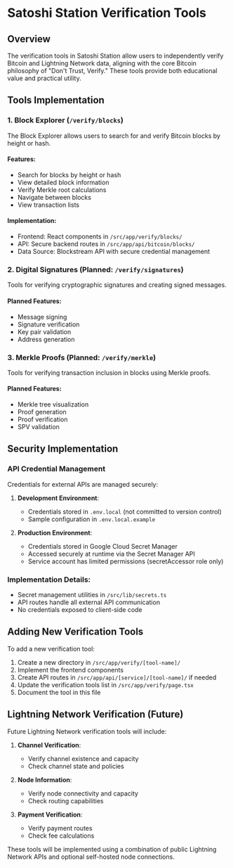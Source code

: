 # Satoshi Station Verification Tools

## Overview

The verification tools in Satoshi Station allow users to independently verify Bitcoin and Lightning Network data, aligning with the core Bitcoin philosophy of "Don't Trust, Verify." These tools provide both educational value and practical utility.

## Tools Implementation

### 1. Block Explorer (`/verify/blocks`)

The Block Explorer allows users to search for and verify Bitcoin blocks by height or hash.

#### Features:
- Search for blocks by height or hash
- View detailed block information
- Verify Merkle root calculations
- Navigate between blocks
- View transaction lists

#### Implementation:
- Frontend: React components in `/src/app/verify/blocks/`
- API: Secure backend routes in `/src/app/api/bitcoin/blocks/`
- Data Source: Blockstream API with secure credential management

### 2. Digital Signatures (Planned: `/verify/signatures`)

Tools for verifying cryptographic signatures and creating signed messages.

#### Planned Features:
- Message signing
- Signature verification
- Key pair validation
- Address generation

### 3. Merkle Proofs (Planned: `/verify/merkle`)

Tools for verifying transaction inclusion in blocks using Merkle proofs.

#### Planned Features:
- Merkle tree visualization
- Proof generation
- Proof verification
- SPV validation

## Security Implementation

### API Credential Management

Credentials for external APIs are managed securely:

1. **Development Environment**:
   - Credentials stored in `.env.local` (not committed to version control)
   - Sample configuration in `.env.local.example`

2. **Production Environment**:
   - Credentials stored in Google Cloud Secret Manager
   - Accessed securely at runtime via the Secret Manager API
   - Service account has limited permissions (secretAccessor role only)

### Implementation Details:

- Secret management utilities in `/src/lib/secrets.ts`
- API routes handle all external API communication
- No credentials exposed to client-side code

## Adding New Verification Tools

To add a new verification tool:

1. Create a new directory in `/src/app/verify/[tool-name]/`
2. Implement the frontend components
3. Create API routes in `/src/app/api/[service]/[tool-name]/` if needed
4. Update the verification tools list in `/src/app/verify/page.tsx`
5. Document the tool in this file

## Lightning Network Verification (Future)

Future Lightning Network verification tools will include:

1. **Channel Verification**:
   - Verify channel existence and capacity
   - Check channel state and policies

2. **Node Information**:
   - Verify node connectivity and capacity
   - Check routing capabilities

3. **Payment Verification**:
   - Verify payment routes
   - Check fee calculations

These tools will be implemented using a combination of public Lightning Network APIs and optional self-hosted node connections.
